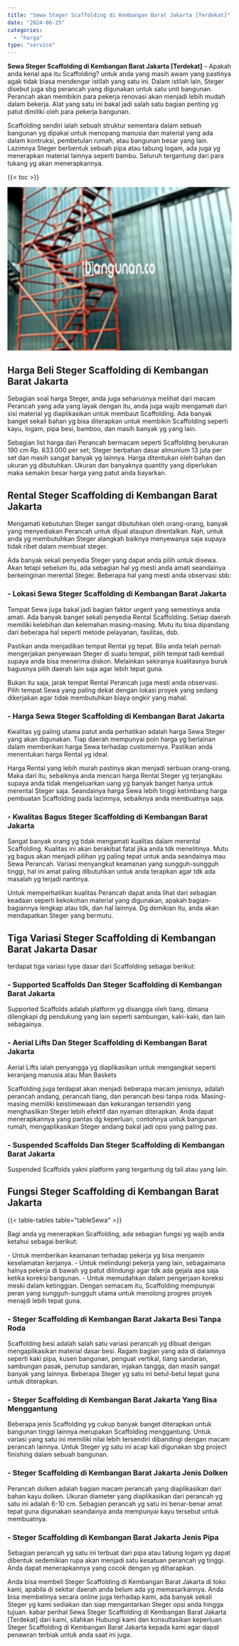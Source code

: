```yaml
---
title: "Sewa Steger Scaffolding di Kembangan Barat Jakarta [Terdekat]"
date: "2024-06-25"
categories: 
  - "harga"
type: "service"
---
```


**Sewa Steger Scaffolding di Kembangan Barat Jakarta \[Terdekat\]** – Apakah anda kenal apa itu Scaffolding? untuk anda yang masih awam yang pastinya agak tidak biasa mendengar istilah yang satu ini. Dalam istilah lain, Steger disebut juga sbg perancah yang digunakan untuk satu unit bangunan. Perancah akan membikin para pekerja renovasi akan menjadi lebih mudah dalam bekerja. Alat yang satu ini bakal jadi salah satu bagian penting yg patut dimiliki oleh para pekerja bangunan.

Scaffolding sendiri ialah sebuah struktur sementara dalam sebuah bangunan yg dipakai untuk menopang manusia dan material yang ada dalam kontruksi, pembetulan rumah, atau bangunan besar yang lain. Lazimnya Steger berbentuk sebuah pipa atau tabung logam, ada juga yg menerapkan material lainnya seperti bambu. Seluruh tergantung dari para tukang yg akan menerapkannya.

{{< toc >}}

![Sewa Steger Scaffolding di Kembangan Barat Jakarta [Terdekat]](/images/sewa-scaffolding-steger-18.png)

## Harga Beli Steger Scaffolding di Kembangan Barat Jakarta

Sebagian soal harga Steger, anda juga seharusnya melihat dari macam Perancah yang ada yang layak dengan itu, anda juga wajib mengamati dari sisi material yg diaplikasikan untuk membaut Scaffolding. Ada banyak banget sekali bahan yg bisa diterapkan untuk membikin Scaffolding seperti kayu, logam, pipa besi, bamboo, dan masih banyak yg yang lain.

Sebagian list harga dari Perancah bermacam seperti Scaffolding berukuran 190 cm Rp. 633.000 per set, Steger berbahan dasar almunium 13 juta per set dan masih sangat banyak yg lainnya. Harga ditentukan oleh bahan dan ukuran yg dibutuhkan. Ukuran dan banyaknya quantity yang diperlukan maka semakin besar harga yang patut anda bayarkan.

## Rental Steger Scaffolding di Kembangan Barat Jakarta

Mengamati kebutuhan Steger sangat dibutuhkan oleh orang-orang, banyak yang menyediakan Perancah untuk dijual ataupun direntalkan. Nah, untuk anda yg membutuhkan Steger alangkah baiknya menyewanya saja supaya tidak ribet dalam membuat steger.

Ada banyak sekali penyedia Steger yang dapat anda pilih untuk disewa. Akan tetapi sebelum itu, ada sebagian hal yg mesti anda amati seandainya berkeinginan merental Steger. Beberapa hal yang mesti anda observasi sbb:

### \- Lokasi Sewa Steger Scaffolding di Kembangan Barat Jakarta

Tempat Sewa juga bakal jadi bagian faktor urgent yang semestinya anda amati. Ada banyak banget sekali penyedia Rental Scaffolding. Setiap daerah memiliki kelebihan dan kelemahan masing-masing. Mutu itu bisa dipandang dari beberapa hal seperti metode pelayanan, fasilitas, dsb.

Pastikan anda menjadikan tempat Rental yg tepat. Bila anda telah pernah mengerjakan penyewaan Steger di suatu tempat, pilih tempat tadi kembali supaya anda bisa menerima diskon. Melainkan sekiranya kualitasnya buruk bagusnya pilih daerah lain saja agar lebih tepat guna.

Bukan itu saja, jarak tempat Rental Perancah juga mesti anda observasi. Pilih tempat Sewa yang paling dekat dengan lokasi proyek yang sedang dikerjakan agar tidak membutuhkan biaya ongkir yang mahal.

### \- Harga Sewa Steger Scaffolding di Kembangan Barat Jakarta

Kwalitas yg paling utama patut anda perhatikan adalah harga Sewa Steger yang akan digunakan. Tiap daerah mempunyai poin harga yg berlainan dalam memberikan harga Sewa terhadap customernya. Pastikan anda menentukan harga Rental yg ideal.

Harga Rental yang lebih murah pastinya akan menjadi serbuan orang-orang. Maka dari itu, sebaiknya anda mencari harga Rental Steger yg terjangkau supaya anda tidak mengeluarkan uang yg banyak banget hanya untuk merental Steger saja. Seandainya harga Sewa lebih tinggi ketimbang harga pembuatan Scaffolding pada lazimnya, sebaiknya anda membuatnya saja.

### \- Kwalitas Bagus Steger Scaffolding di Kembangan Barat Jakarta

Sangat banyak orang yg tidak mengamati kualitas dalam merental Scaffolding. Kualitas ini akan berakibat fatal jika anda tdk menelitinya. Mutu yg bagus akan menjadi pilihan yg paling tepat untuk anda seandainya mau Sewa Perancah. Variasi menyangkut keamanan yang sungguh-sungguh tinggi, hal ini amat paling dibutuhkan untuk anda terapkan agar tdk ada masalah yg terjadi nantinya.

Untuk memperhatikan kualitas Perancah dapat anda lihat dari sebagian keadaan seperti kekokohan material yang digunakan, apakah bagian-bagiannya lengkap atau tdk, dan hal lainnya. Dg demikian itu, anda akan mendapatkan Steger yang bermutu.

## Tiga Variasi Steger Scaffolding di Kembangan Barat Jakarta Dasar

terdapat tiga variasi type dasar dari Scaffolding sebagai berikut:

### \- Supported Scaffolds Dan Steger Scaffolding di Kembangan Barat Jakarta

Supported Scaffolds adalah platform yg disangga oleh tiang, dimana dilengkapi dg pendukung yang lain seperti sambungan, kaki-kaki, dan lain sebagainya.

### \- Aerial Lifts Dan Steger Scaffolding di Kembangan Barat Jakarta

Aerial Lifts ialah penyangga yg diaplikasikan untuk mengangkat seperti keranjang manusia atau Man Baskets

Scaffolding juga terdapat akan menjadi beberapa macam jenisnya, adalah perancah andang, perancah tiang, dan perancah besi tanpa roda. Masing-masing memiliki keistimewaan dan kekurangan tersendiri yang menghasilkan Steger lebih efektif dan nyaman diterapkan. Anda dapat menerapkannya yang pantas dg keperluan, contohnya untuk bangunan rumah, mengaplikasikan Steger andang bakal jadi opsi yang paling pas.

### \- Suspended Scaffolds Dan Steger Scaffolding di Kembangan Barat Jakarta

Suspended Scaffolds yakni platform yang tergantung dg tali atau yang lain.

## Fungsi Steger Scaffolding di Kembangan Barat Jakarta

{{< table-tables table="tableSewa" >}}

Bagi anda yg menerapkan Scaffolding, ada sebagian fungsi yg wajib anda ketahui sebagai berikut:

\- Untuk memberikan keamanan terhadap pekerja yg bisa menjamin keselamatan kerjanya. - Untuk melindungi pekerja yang lain, sebagaimana halnya pekerja di bawah yg patut dilindungi agar tdk ada gejala apa saja ketika koreksi bangunan. - Untuk memudahkan dalam pengerjaan koreksi meski dalam ketinggian. Dengan semacam itu, Scaffolding mempunyai peran yang sungguh-sungguh utama untuk menolong progres proyek menajdi lebih tepat guna.

### \- Steger Scaffolding di Kembangan Barat Jakarta Besi Tanpa Roda

Scaffolding besi adalah salah satu variasi perancah yg dibuat dengan mengaplikasikan material dasar besi. Ragam bagian yang ada di dalamnya seperti kaki pipa, kusen bangunan, penguat vertikal, tiang sandaran, sambungan pasak, penutup sandaran, injakan tangga, dan masih sangat banyak yang lainnya. Beberapa Steger yg satu ini betul-betul tepat guna untuk diterapkan.

### \- Steger Scaffolding di Kembangan Barat Jakarta Yang Bisa Menggantung

Beberapa jenis Scaffolding yg cukup banyak banget diterapkan untuk bangunan tinggi lainnya merupakan Scaffolding menggantung. Untuk variasi yang satu ini memiliki nilai lebih tersendiri dibandingi dengan macam perancah lainnya. Untuk Steger yg satu ini acap kali digunakan sbg project finishing dalam sebuah bangunan.

### \- Steger Scaffolding di Kembangan Barat Jakarta Jenis Dolken

Perancah dolken adalah bagian macam perancah yang diaplikasikan dari bahan kayu dolken. Ukuran diameter yang diaplikasikan dari perancah yg satu ini adalah 6-10 cm. Sebagian perancah yg satu ini benar-benar amat tepat guna digunakan seandainya anda mempunyai kayu tersebut untuk membuatnya.

### \- Steger Scaffolding di Kembangan Barat Jakarta Jenis Pipa

Sebagian perancah yg satu ini terbuat dari pipa atau tabung logam yg dapat dibentuk sedemikian rupa akan menjadi satu kesatuan perancah yg tinggi. Anda dapat menerapkannya yang cocok dengan yg diharapkan.

Anda bisa membeli Steger Scaffolding di Kembangan Barat Jakarta di toko kami, apabila di sekitar daerah anda belum ada yg memasarkannya. Anda bisa membelinya secara online juga terhadap kami, ada banyak sekali Steger yg kami sediakan dan siap mengantarkan Steger opsi anda hingga tujuan. kabar perihal Sewa Steger Scaffolding di Kembangan Barat Jakarta \[Terdekat\] dari kami, silahkan Hubungi kami dan konsultasikan keperluan Steger Scaffolding di Kembangan Barat Jakarta kepada kami agar dapat penawran terbiak untuk anda saat ini juga.
